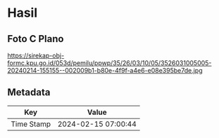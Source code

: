 # Hasil

## Foto C Plano

https://sirekap-obj-formc.kpu.go.id/053d/pemilu/ppwp/35/26/03/10/05/3526031005005-20240214-155155--002009b1-b80e-4f9f-a4e6-e08e395be7de.jpg


## Metadata

| Key        | Value               |
| ---------- | ------------------- |
| Time Stamp | 2024-02-15 07:00:44 |



